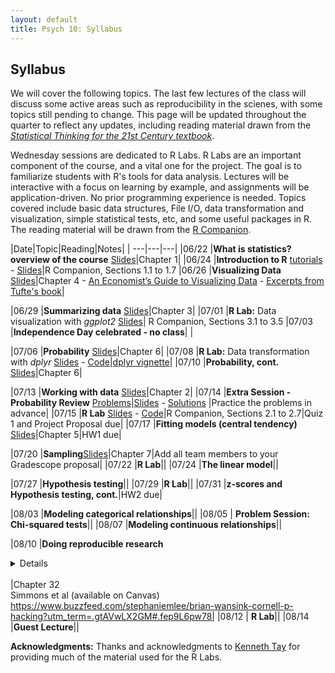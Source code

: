 ```yaml
---
layout: default
title: Psych 10: Syllabus
---
```

## Syllabus

We will cover the following topics. The last few lectures of the class will discuss some active areas such as reproducibility in the scienes, with some topics still pending to change. This page will be updated throughout the quarter to reflect any updates, including reading material drawn from the [*Statistical Thinking for the 21st Century textbook*](https://statsthinking21.github.io/statsthinking21-core-site/).


Wednesday sessions are dedicated to R Labs. R Labs are an important component of the course, and a vital one for the project. The goal is to familiarize students with R's tools for data analysis. Lectures will be interactive with a focus on learning by example, and assignments will be application-driven. No prior programming experience is needed. Topics covered include basic data structures, File I/O, data transformation and visualization, simple statistical tests, etc, and some useful packages in R. The reading material will be drawn from the [R Companion](https://statsthinking21.github.io/statsthinking21-R-site/).


|Date|Topic|Reading|Notes|
| ---|---|---|
|06/22 |**What is statistics? overview of the course** [Slides](../slides/01.pdf)|Chapter 1|
|06/24 |**Introduction to R** [tutorials](https://drive.google.com/drive/folders/1EPZQOahz-dYfdzajMtk5HpPNGV9rXg-K?usp=sharing) - [Slides](../Rlab/lab1.html)|R Companion, Sections 1.1 to 1.7
|06/26 |**Visualizing Data** [Slides](../slides/02.pdf)|Chapter 4 - [An Economist’s Guide to Visualizing Data](../slides/economist.pdf) - [Excerpts from Tufte's book](../slides/minitufte.pdf)|

|06/29 |**Summarizing data** [Slides](../slides/03.pdf)|Chapter 3|
|07/01 |**R Lab:** Data visualization with *ggplot2* [Slides](../Rlab/lab2.html)| R Companion, Sections 3.1 to 3.5
|07/03 |**Independence Day celebrated - no class**| |

|07/06 |**Probability** [Slides](../slides/04.pdf)|Chapter 6|
|07/08 |**R Lab:** Data transformation with *dplyr* [Slides](../Rlab/lab3.html) - [Code](../Rlab/code-rlab3.R)|[dplyr vignette](https://cran.r-project.org/web/packages/dplyr/vignettes/dplyr.html)|
|07/10 |**Probability, cont.** [Slides](../slides/05.pdf)|Chapter 6|

|07/13 |**Working with data** [Slides](../slides/06.pdf)|Chapter 2|
|07/14 |**Extra Session - Probability Review** [Problems](../slides/problem_session1.pdf)|[Slides](../slides/problem_session1_slides.pdf) - [Solutions](../slides/problem_session1_solutions.pdf) |Practice the problems in advance|
|07/15 |**R Lab** [Slides](../Rlab/lab4.html) - [Code](../Rlab/lab4.R)|R Companion, Sections 2.1 to 2.7|Quiz 1 and Project Proposal due|
|07/17 |**Fitting models (central tendency)** [Slides](../slides/07.pdf)|Chapter 5|HW1 due|

|07/20 |**Sampling**[Slides](../slides/08.pdf)|Chapter 7|Add all team members to your Gradescope proposal|
|07/22 |**R Lab**||
|07/24 |**The linear model**||

|07/27 |**Hypothesis testing**||
|07/29 |**R Lab**||
|07/31 |**z-scores and Hypothesis testing, cont.**|HW2 due|

|08/03 |**Modeling categorical relationships**||
|08/05 | **Problem Session: Chi-squared tests**||
|08/07 |**Modeling continuous relationships**||

|08/10 |**Doing reproducible research**<details><br>Learning Objectives:<br><br>After this lecture, you should be able to:<br> * Describe the concept of P-hacking and its effects on scientific practice<br> * Describe the concept of positive predictive value and its relation to statstical power<br><br>Links:<br> * [Fivethirtyeight P-hacking demo](https://projects.fivethirtyeight.com/p-hacking/)<br></details><br>|Chapter 32<br>Simmons et al (available on Canvas)<br>https://www.buzzfeed.com/stephaniemlee/brian-wansink-cornell-p-hacking?utm_term=.gtAVwLX2GM#.fep9L6pw78|
|08/12 | **R Lab**||
|08/14 |**Guest Lecture**||


**Acknowledgments:** Thanks and acknowledgments to [Kenneth Tay](https://kjytay.github.io/) for providing much of the material used for the R Labs.
